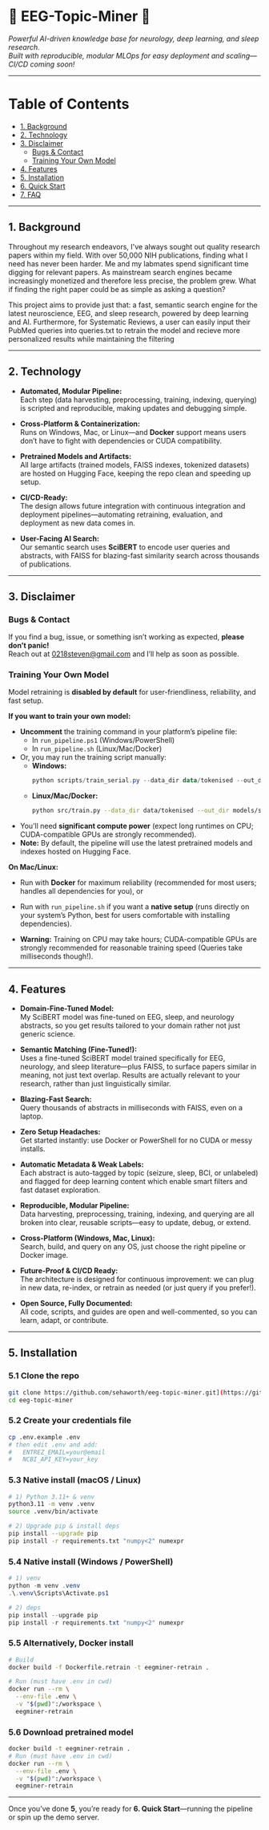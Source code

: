 # 🧠 EEG-Topic-Miner 🧠

*Powerful AI-driven knowledge base for neurology, deep learning, and sleep research.  
Built with reproducible, modular MLOps for easy deployment and scaling—CI/CD coming soon!*

---

# Table of Contents

- [1. Background](#1-background)
- [2. Technology](#2-technology)
- [3. Disclaimer](#3-disclaimer)
  - [Bugs & Contact](#bugs--contact)
  - [Training Your Own Model](#training-your-own-model)
- [4. Features](#4-features)
- [5. Installation](#5-installation)
- [6. Quick Start](#6-quick-start)
- [7. FAQ](#7-faq)

---

## 1. Background

Throughout my research endeavors, I've always sought out quality research papers within my field. With over 50,000 NIH publications, finding what I need has never been harder. Me and my labmates spend significant time digging for relevant papers. As mainstream search engines became increasingly monetized and therefore less precise, the problem grew. What if finding the right paper could be as simple as asking a question?  

This project aims to provide just that: a fast, semantic search engine for the latest neuroscience, EEG, and sleep research, powered by deep learning and AI. Furthermore, for Systematic Reviews, a user can easily input their PubMed queries into queries.txt to retrain the model and recieve more personalized results while maintaining the filtering 

---

## 2. Technology

- **Automated, Modular Pipeline:**  
  Each step (data harvesting, preprocessing, training, indexing, querying) is scripted and reproducible, making updates and debugging simple.

- **Cross-Platform & Containerization:**  
  Runs on Windows, Mac, or Linux—and **Docker** support means users don’t have to fight with dependencies or CUDA compatibility.

- **Pretrained Models and Artifacts:**  
  All large artifacts (trained models, FAISS indexes, tokenized datasets) are hosted on Hugging Face, keeping the repo clean and speeding up setup.

- **CI/CD-Ready:**  
  The design allows future integration with continuous integration and deployment pipelines—automating retraining, evaluation, and deployment as new data comes in.

- **User-Facing AI Search:**  
  Our semantic search uses **SciBERT** to encode user queries and abstracts, with FAISS for blazing-fast similarity search across thousands of publications.

---

## 3. Disclaimer

### Bugs & Contact

If you find a bug, issue, or something isn’t working as expected, **please don’t panic!**  
Reach out at [0218steven@gmail.com](mailto:0218steven@gmail.com) and I’ll help as soon as possible.

### Training Your Own Model

Model retraining is **disabled by default** for user-friendliness, reliability, and fast setup.

**If you want to train your own model:**
- **Uncomment** the training command in your platform’s pipeline file:
  - In `run_pipeline.ps1` (Windows/PowerShell)
  - In `run_pipeline.sh` (Linux/Mac/Docker)
- Or, you may run the training script manually:
  - **Windows:**
    ```powershell
    python scripts/train_serial.py --data_dir data/tokenised --out_dir models/scibert_best
    ```
  - **Linux/Mac/Docker:**
    ```bash
    python src/train.py --data_dir data/tokenised --out_dir models/scibert_best
    ```
- You’ll need **significant compute power** (expect long runtimes on CPU; CUDA-compatible GPUs are strongly recommended).
- **Note:** By default, the pipeline will use the latest pretrained models and indexes hosted on Hugging Face.

**On Mac/Linux:**

- Run with **Docker** for maximum reliability (recommended for most users; handles all dependencies for you), or
- Run with `run_pipeline.sh` if you want a **native setup** (runs directly on your system’s Python, best for users comfortable with installing dependencies).

- **Warning:** Training on CPU may take hours; CUDA-compatible GPUs are strongly recommended for reasonable training speed (Queries take milliseconds though!).

---

## 4. Features

- **Domain-Fine-Tuned Model:**  
  My SciBERT model was fine-tuned on EEG, sleep, and neurology abstracts, so you get results tailored to your domain rather not just generic science.

- **Semantic Matching (Fine-Tuned!):**  
  Uses a fine-tuned SciBERT model trained specifically for EEG, neurology, and sleep literature—plus FAISS, to surface papers similar in meaning, not just text overlap. Results are actually relevant to your research, rather than just linguistically similar.

- **Blazing-Fast Search:**  
  Query thousands of abstracts in milliseconds with FAISS, even on a laptop.

- **Zero Setup Headaches:**  
  Get started instantly: use Docker or PowerShell for no CUDA or messy installs.

- **Automatic Metadata & Weak Labels:**  
  Each abstract is auto-tagged by topic (seizure, sleep, BCI, or unlabeled) and flagged for deep learning content which enable smart filters and fast dataset exploration.

- **Reproducible, Modular Pipeline:**  
  Data harvesting, preprocessing, training, indexing, and querying are all broken into clear, reusable scripts—easy to update, debug, or extend.

- **Cross-Platform (Windows, Mac, Linux):**  
  Search, build, and query on any OS, just choose the right pipeline or Docker image.

- **Future-Proof & CI/CD Ready:**  
  The architecture is designed for continuous improvement: we can plug in new data, re-index, or retrain as needed (or just query if you prefer!).

- **Open Source, Fully Documented:**  
  All code, scripts, and guides are open and well-commented, so you can learn, adapt, or contribute.

---
## 5. Installation

### 5.1 Clone the repo

```bash
git clone https://github.com/sehaworth/eeg-topic-miner.git](https://github.com/stevehaworth02/eeg-topic-miner.git)
cd eeg-topic-miner
```

### 5.2 Create your credentials file

```bash
cp .env.example .env
# then edit .env and add:
#   ENTREZ_EMAIL=your@email
#   NCBI_API_KEY=your_key
```

### 5.3 Native install (macOS / Linux)

```bash
# 1) Python 3.11+ & venv
python3.11 -m venv .venv
source .venv/bin/activate

# 2) Upgrade pip & install deps
pip install --upgrade pip
pip install -r requirements.txt "numpy<2" numexpr
```

### 5.4 Native install (Windows / PowerShell)

```powershell
# 1) venv
python -m venv .venv
.\.venv\Scripts\Activate.ps1

# 2) deps
pip install --upgrade pip
pip install -r requirements.txt "numpy<2" numexpr
```

### 5.5 Alternatively, Docker install

```bash
# Build
docker build -f Dockerfile.retrain -t eegminer-retrain .

# Run (must have .env in cwd)
docker run --rm \
  --env-file .env \
  -v "$(pwd)":/workspace \
  eegminer-retrain
```

### 5.6 Download pretrained model

```bash
docker build -t eegminer-retrain .  
# Run (must have .env in cwd)
docker run --rm \
  --env-file .env \
  -v "$(pwd)":/workspace \
  eegminer-retrain
```

---

Once you’ve done **5**, you’re ready for **6. Quick Start**—running the pipeline or spin up the demo server.




